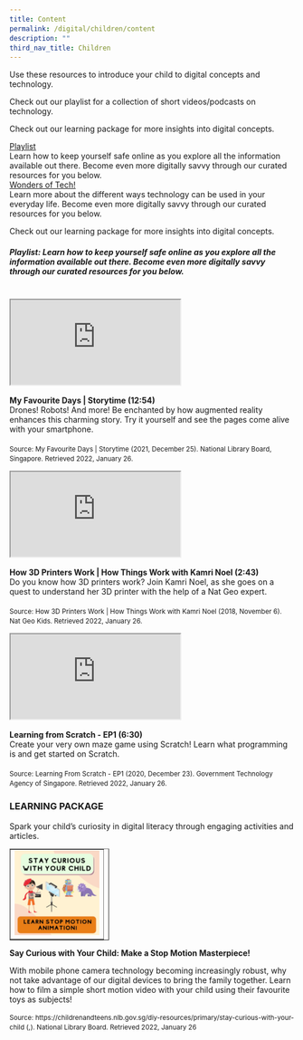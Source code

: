 ```yaml
---
title: Content
permalink: /digital/children/content
description: ""
third_nav_title: Children
---
```

Use these resources to introduce your child to digital concepts and technology.

Check out our playlist for a collection of short videos/podcasts on technology.

Check out our learning package for more insights into digital concepts.
<div class="row is-multiline">
  <div class="col is-one-third">
    <div class="clickbox is-mint-jade">
      <a href="#playlist">
        <span>Playlist</span>
      </a>
			<br>Learn how to keep yourself safe online as you explore all the information available out there. Become even more digitally savvy through our curated resources for you below.
    </div>
  </div>
  <div class="col is-one-third">
    <div class="clickbox is-mint-jade">
      <a href="#Wonders-of-tech!">
        <span>Wonders of Tech!</span>
      </a>
			<br>Learn more about the different ways technology can be used in your everyday life. Become even more digitally savvy through our curated resources for you below.
    </div>
  </div>
<p>
Check out our learning package for more insights into digital concepts.
</p>
<h5 id="playlist"><b>Playlist: Learn how to keep yourself safe online as you explore all the information available out there. Become even more digitally savvy through our curated resources for you below.</b></h5>
<br>
<div class="row is-multiline margin--bottom--lg">
  <div class="col is-two-fifths">
    <div class="responsive-iframe-container ratio-16by9">
     <iframe class="responsive-iframe" src="https://www.youtube.com/embed/tGFfZ8kVuMs"></iframe>
    </div>
  </div>
  <div class="col is-three-fifths">
    <p><b>My Favourite Days | Storytime (12:54)</b><br>
Drones! Robots! And more! Be enchanted by how augmented reality enhances this charming story. Try it yourself and see the pages come alive with your smartphone.<br><br>
<small>Source: My Favourite Days | Storytime (2021, December 25). National Library Board, Singapore. Retrieved 2022, January 26.</small></p>
  </div>
</div>
<div class="row is-multiline margin--bottom--lg">
  <div class="col is-two-fifths">
    <div class="responsive-iframe-container ratio-16by9">
     <iframe class="responsive-iframe" src="https://www.youtube.com/embed/HlvK6DLwCz4"></iframe>
    </div>
  </div>
  <div class="col is-three-fifths">
  <p><b> How 3D Printers Work | How Things Work with Kamri Noel (2:43)</b><br>
Do you know how 3D printers work? Join Kamri Noel, as she goes on a quest to understand her 3D printer with the help of a Nat Geo expert. <br><br>
<small>Source: How 3D Printers Work | How Things Work with Kamri Noel (2018, November 6). Nat Geo Kids. Retrieved 2022, January 26.</small></p>
  </div>
</div>
<div class="row is-multiline margin--bottom--lg">
  <div class="col is-two-fifths">
    <div class="responsive-iframe-container ratio-16by9">
     <iframe class="responsive-iframe" src="https://www.youtube.com/embed/MfkeAoVo4Vo"></iframe>
    </div>
  </div>
  <div class="col is-three-fifths">
  <p><b>Learning from Scratch - EP1 (6:30)</b><br>
 Create your very own maze game using Scratch! Learn what programming is and get started on Scratch. <br><br>
<small>Source: Learning From Scratch - EP1 (2020, December 23). Government Technology Agency of Singapore. Retrieved 2022, January 26.</small></p>
  </div>
</div>
<h3><b>LEARNING PACKAGE</b></h3>
Spark your child’s curiosity in digital literacy through engaging activities and articles.
<table border="1" style="border-collapse: collapse; width: 35%;"><tbody><tr><td height="150" width="150"><img src="/images/digital/children/SCWYC.jpg"></td></tr></tbody></table>
<p><b>Say Curious with Your Child: Make a Stop Motion Masterpiece!</b></p>
With mobile phone camera technology becoming increasingly robust, why not take advantage of our digital devices to bring the family together. Learn how to film a simple short motion video with your child using their favourite toys as subjects!
<p>
<small>Source:  https://childrenandteens.nlb.gov.sg/diy-resources/primary/stay-curious-with-your-child (,). National Library Board. Retrieved 2022, January 26</small>